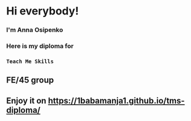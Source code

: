 # Hi everybody!

### I'm Anna Osipenko
### Here is my diploma for

### `Teach Me Skills` 

## FE/45 group

## Enjoy it on https://1babamanja1.github.io/tms-diploma/
